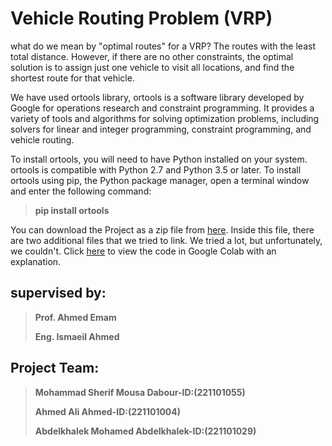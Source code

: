 # Vehicle Routing Problem (VRP)
what do we mean by "optimal routes" for a VRP?
The routes with the least total distance. However, if there are no other constraints, the optimal solution is to assign just one vehicle to visit all locations, and find the shortest route for that vehicle.

We have used ortools library, ortools is a software library developed by Google for operations research and constraint programming. It provides a variety of tools and algorithms for solving optimization problems, including solvers for linear and integer programming, constraint programming, and vehicle routing.

To install ortools, you will need to have Python installed on your system. ortools is compatible with Python 2.7 and Python 3.5 or later.
To install ortools using pip, the Python package manager, open a terminal window and enter the following command:

> **pip install ortools**

You can download the Project as a zip file from
[here](https://drive.google.com/file/d/1ftM2wBkzNhB_J_DgNx2YRewHsO8oqOhN/view?usp=share_link). Inside this file, there are two additional files that we tried to link. We tried a lot, but unfortunately, we couldn't.                                                                                                                         Click [here](https://colab.research.google.com/drive/1qDc47kR9WHGLxwleZwQpIxVkQ_F1YU76?usp=sharing) to view the code in Google Colab with an explanation.


## supervised by:

 >**Prof. Ahmed Emam**
 >
 >**Eng. Ismaeil Ahmed**

## Project Team:

 >**Mohammad Sherif Mousa Dabour-ID:(221101055)**  
 >
 >**Ahmed Ali Ahmed-ID:(221101004)**                                                                                                                          
 >
 >**Abdelkhalek Mohamed Abdelkhalek-ID:(221101029)**
